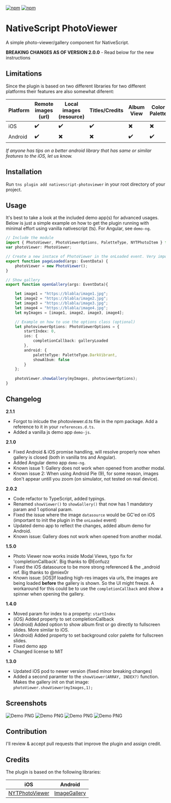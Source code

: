[![npm](https://img.shields.io/npm/v/nativescript-photoviewer.svg)](https://www.npmjs.com/package/nativescript-photoviewer)
[![npm](https://img.shields.io/npm/dt/nativescript-photoviewer.svg?label=npm%20downloads)](https://www.npmjs.com/package/nativescript-photoviewer)

# NativeScript PhotoViewer
A simple photo-viewer/gallery component for NativeScript.

**BREAKING CHANGES AS OF VERSION 2.0.0** - Read below for the new instructions

## Limitations
 
Since the plugin is based on two different libraries for two different platforms their features are also somewhat diferent:

Platform | Remote images (url) | Local images (resource) | Titles/Credits | Album View | Color Palette
--- | --- | --- | --- | --- | --- |
iOS | :heavy_check_mark: | :heavy_check_mark: | :heavy_check_mark: | :heavy_multiplication_x: | :heavy_multiplication_x:
Android | :heavy_check_mark: | :heavy_multiplication_x: | :heavy_multiplication_x: | :heavy_check_mark: | :heavy_check_mark: 

*If anyone has tips on a better android library that has same or similar features to the iOS, let us know.*

## Installation
Run  `tns plugin add nativescript-photoviewer` in your root directory of your project.

## Usage
It's best to take a look at the included demo app(s) for advanced usages. Below is just a simple example on how to get the plugin running with minimal effort using vanilla nativescript (ts). For Angular, see `demo-ng`.

```typescript
// Include the module
import { PhotoViewer, PhotoViewerOptions, PaletteType, NYTPhotoItem } from "nativescript-photoviewer";
var photoViewer: PhotoViewer; 

// Create a new instace of PhotoViewer in the onLoaded event. Very important to do the init here! 
export function pageLoaded(args: EventData) {	
    photoViewer = new PhotoViewer();
}

// Show gallery
export function openGallery(args: EventData){

    let image1 = "https://blabla/image1.jpg";
    let image2 = "https://blabla/image2.jpg";
    let image3 = "https://blabla/image3.jpg";
    let image4 = "https://blabla/image4.jpg";
    let myImages = [image1, image2, image3, image4];

    // Example on how to use the options class (optional)
    let photoviewerOptions: PhotoViewerOptions = {
        startIndex: 0,
        ios: {
            completionCallback: galleryLoaded 
        },
        android: {
            paletteType: PaletteType.DarkVibrant,
            showAlbum: false
        }
    };
	
    photoViewer.showGallery(myImages, photoviewerOptions);
}
```

## Changelog
**2.1.1**
- Forgot to inlcude the photoviewer.d.ts file in the npm package. Add a reference to it in your `references.d.ts`.
- Added a vanilla js demo app `demo-js`.

**2.1.0**
- Fixed Android & iOS promise handling, will resolve properly now when gallery is closed (both in vanilla tns and Angular).
- Added Angular demo app `demo-ng`. 
- Known issue 1: Gallery does not work when opened from another modal.
- Known issue 2: When using Android Pie (9), for some reason, images don't appear untill you zoom (on simulator, not tested on real device).

**2.0.2**
- Code refactor to TypeScript, added typings.
- Renamed `showViewer()` to `showGallery()` that now has 1 mandatory param and 1 optional param.
- Fixed the issue where the image `datasource` would be GC'ed on iOS (important to init the plugin in the `onLoaded` event)
- Updated demo app to reflect the changes, added album demo for Android.
- Known issue: Gallery does not work when opened from another modal.

**1.5.0**
- Photo Viewer now works inside Modal Views, typo fix for 'completionCallback'. Big thanks to @Eonfuzz
- Fixed the iOS datasource to be more strong referenced & the _android ref. Big thanks to @miex0r
- Known issue: [iOS]If loading high-res images via urls, the images are being loaded **before** the gallery is shown. So the UI might freeze. A workaround for this could be to use the `completionCallback` and show a spinner when opening the gallery. 


**1.4.0**
- Moved param for index to a property: `startIndex`
- (iOS) Added property to set completionCallback
- (Android) Added option to show album first or go directly to fullscreen slides. More similar to iOS.
- (Android) Added property to set background color palette for fullscreen slides.
- Fixed demo app
- Changed license to MIT

**1.3.0**
- Updated iOS pod to newer version (fixed minor breaking changes)
- Added a second paramter to the `showViewer(ARRAY, INDEX?)` function. Makes the gallery init on that image: `photoViewer.showViewer(myImages,1);`


## Screenshots
![Demo PNG](/screenshots/ns-nytphoto-1.png) ![Demo PNG](/screenshots/ns-nytphoto-2.png)
![Demo PNG](/screenshots/photoview-android-1.png) ![Demo PNG](/screenshots/photoview-android-2.png)

## Contribution
I'll review & accept pull requests that improve the plugin and assign credit.


## Credits

The plugin is based on the following libraries:

iOS | Android
--- | --- 
[NYTPhotoViewer](https://github.com/NYTimes/NYTPhotoViewer) | [ImageGallery](https://github.com/lawloretienne/ImageGallery/)
